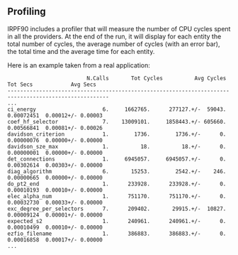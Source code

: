 Profiling
---------

IRPF90 includes a profiler that will measure the number of CPU cycles
spent in all the providers. At the end of the run, it will display for
each entity the total number of cycles, the average number of cycles
(with an error bar), the total time and the average time for each entity.

Here is an example taken from a real application:


```
                         N.Calls       Tot Cycles          Avg Cycles     Tot Secs            Avg Secs
------------------------------------------------------------------------------------------------------
...
ci_energy                     6.     1662765.      277127.+/-  59043.   0.00072451  0.00012+/- 0.00003
coef_hf_selector              7.    13009101.     1858443.+/- 605660.   0.00566841  0.00081+/- 0.00026
davidson_criterion            1.        1736.        1736.+/-      0.   0.00000076  0.00000+/- 0.00000
davidson_sze_max              1.          18.          18.+/-      0.   0.00000001  0.00000+/- 0.00000
det_connections               1.     6945057.     6945057.+/-      0.   0.00302614  0.00303+/- 0.00000
diag_algorithm                6.       15253.        2542.+/-    246.   0.00000665  0.00000+/- 0.00000
do_pt2_end                    1.      233928.      233928.+/-      0.   0.00010193  0.00010+/- 0.00000
elec_alpha_num                1.      751170.      751170.+/-      0.   0.00032730  0.00033+/- 0.00000
exc_degree_per_selectors      7.      209402.       29915.+/-  10827.   0.00009124  0.00001+/- 0.00000
expected_s2                   1.      240961.      240961.+/-      0.   0.00010499  0.00010+/- 0.00000
ezfio_filename                1.      386883.      386883.+/-      0.   0.00016858  0.00017+/- 0.00000
...
```
